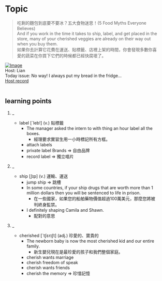 # Topic

> 吃剩的麵包到底要不要冰？五大食物迷思！(5 Food Myths Everyone Believes) <br>
> And if you work in the time it takes to ship, label, and get placed in the store, many of your cherished veggies are already on their way out when you buy them. <br>
> 如果你去計算它花費在運送、貼標籤、店裡上架的時間，你會發現多數你喜愛的蔬菜在你買下它們的時候都已經快腐壞了。 <br>

[![Image](https://cdn.voicetube.com/assets/thumbnails/VtyM_15eVhk.jpg)](https://www.youtube.com/embed/VtyM_15eVhk?rel=0&showinfo=0&cc_load_policy=0&controls=1&autoplay=1&iv_load_policy=3&playsinline=1&wmode=transparent&start=111&end=120&enablejsapi=1&origin=https://tw.voicetube.com&widgetid=1)<br>
Host: Lian
<br>Today issue: No way! I always put my bread in the fridge...
<br>
[Host record](https://cdn.voicetube.com/tmp/everyday_records/lianjj4242/3468.mp3)
<br><br>
## learning points
1. _
	* label [ˋleb!] (v.) 貼標籤
		- The manager asked the intern to with thing an hour label all the boxes.
			+ 經理要求實習生用一小時標記所有方框。
		- attach labels
		- private label Brands => 自由品牌
		- record label => 獨立唱片

2. _
	* ship [ʃɪp] (v.) 運輸、運送
		- jump ship => 跳槽
		- In some countries, if your ship drugs that are worth more than 1 million dollars then you will be sentenced to life in prison.
			+ 在一些國家，如果您的船舶藥物價值超過100萬美元，那麼您將被判終身監禁。
		- I definitely shaping Camila and Shawn.
			+ 配對的意思

3. _
	* cherished [ˋtʃɛrɪʃt] (adj.) 珍愛的、寶貴的
		- The newborn baby is now the most cherished kid and our entire family.
			+ 新生嬰兒現在是最珍愛的孩子和我們整個家庭。
		- cherish wants marriage
		- cherish freedom of speak
		- cherish wants friends
		- cherish the memory => 珍惜記憶
